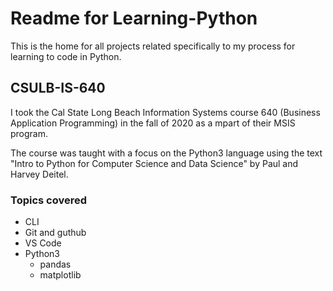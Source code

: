 # Readme for Learning-Python
This is the home for all projects related specifically to my process for learning to code in Python.

## CSULB-IS-640
I took the Cal State Long Beach Information Systems course 640 (Business Application Programming) in the fall of 2020 as a mpart of their MSIS program.

The course was taught with a focus on the Python3 language using the text "Intro to Python for Computer Science and Data Science" by Paul and Harvey Deitel.

### Topics covered
- CLI
- Git and guthub
- VS Code
- Python3
    - pandas
    - matplotlib
    

